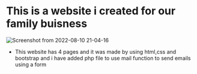 # This is a website i created for our family buisness

![Screenshot from 2022-08-10 21-04-16](https://user-images.githubusercontent.com/91461938/183963436-b00766a0-5f4b-44e9-8ffc-ebe947e0dc74.png)

<ul>
  <li>This website has 4 pages and it was made by using html,css and bootstrap and i have added php file to use mail function to send emails using a form</li>
</ul>

